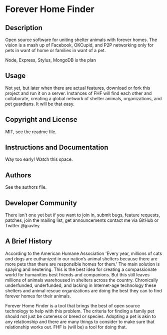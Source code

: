 Forever Home Finder
===

Description
---
Open source software for uniting shelter animals with forever homes. The vision is a mash up
of Facebook, OKCupid, and P2P networking only for pets in want of home or families in want of
a pet. 

Node, Express, Stylus, MongoDB is the plan

Usage
---
Not yet, but later when there are actual features, download or fork this project and run it
on a server. Instances of FHF will find each other and collaborate, creating a global network
of shelter animals, organizations, and pet guardians. It will be that easy.

Copyright and License
---
MIT, see the readme file.

Instructions and Documentation
---
Way too early! Watch this space.

Authors
---
See the authors file.

Developer Community
---
There isn't one yet but if you want to join in, submit bugs, feature requests, patches, join the
mailing list, get announcements contact me via GitHub or Twitter @jpavley

A Brief History
---
According to the American Humane Association 'Every year, millions of cats and dogs are euthanized 
in our nation’s animal shelters because there are more pets than there are responsible homes for 
them.' The main solution is spaying and neutering. This is the best idea for creating a compassionate
world for humanities best friends and companions. But this still leaves millions of animals 
warehoused in shelters across the country. Chronically underfunded, underfunded, and lacking in
Internet-age technology these shelters and animal rescue organizations are doing the best they
can to find forever homes for their animals.

Forever Home Finder is a tool that brings the best of open source technology to help with this
problem. The criteria for finding a family pet should not just be cuteness or breed or species. 
Adopting a pet is akin to any relationship and there are many things to consider to make sure
that relationship works out. FHF is (will be) a tool for doing that.
